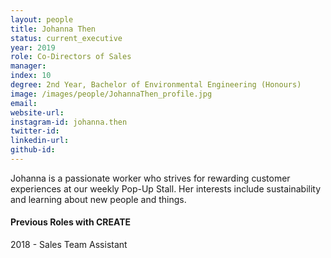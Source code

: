 ```yaml
---
layout: people
title: Johanna Then
status: current_executive
year: 2019
role: Co-Directors of Sales
manager: 
index: 10
degree: 2nd Year, Bachelor of Environmental Engineering (Honours)
image: /images/people/JohannaThen_profile.jpg
email:
website-url: 
instagram-id: johanna.then
twitter-id: 
linkedin-url:
github-id: 
---
```

Johanna is a passionate worker who strives for rewarding customer experiences at our weekly Pop-Up Stall. Her interests include sustainability and learning about new people and things.

<h4>Previous Roles with CREATE</h4>
2018 - Sales Team Assistant
